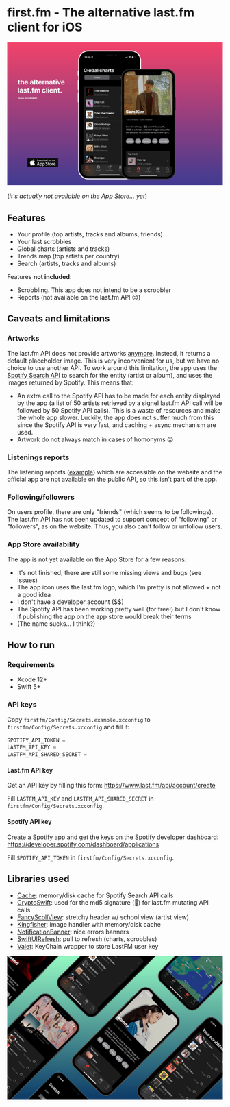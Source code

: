 # first.fm - The alternative last.fm client for iOS

![](./assets/banner.png)

(_it's actually not available on the App Store... yet_)

## Features

- Your profile (top artists, tracks and albums, friends)
- Your last scrobbles
- Global charts (artists and tracks)
- Trends map (top artists per country)
- Search (artists, tracks and albums)

Features **not included**:

- Scrobbling. This app does not intend to be a scrobbler
- Reports (not available on the last.fm API 😔)

## Caveats and limitations

### Artworks

The last.fm API does not provide artworks [anymore](https://stackoverflow.com/a/59529682/6945353). Instead, it returns a default placeholder image. This is very inconvenient for us, but we have no choice to use another API.
To work around this limitation, the app uses the [Spotify Search API](https://developer.spotify.com/console/get-search-item/) to search for the entity (artist or album), and uses the images returned by Spotify. This means that:

- An extra call to the Spotify API has to be made for each entity displayed by the app (a list of 50 artists retrieved by a signel last.fm API call will be followed by 50 Spotify API calls). This is a waste of resources and make the whole app slower. Luckily, the app does not suffer much from this since the Spotify API is very fast, and caching + async mechanism are used.
- Artwork do not always match in cases of homonyms ☹️

### Listenings reports

The listening reports ([example](https://www.last.fm/user/stan__/listening-report/year)) which are accessible on the website and the official app are not available on the public API, so this isn't part of the app.

### Following/followers

On users profile, there are only "friends" (which seems to be followings). The last.fm API has not been updated to support concept of "following" or "followers", as on the website. Thus, you also can't follow or unfollow users.

### App Store availability

The app is not yet available on the App Store for a few reasons:

- It's not finished, there are still some missing views and bugs (see issues)
- The app icon uses the last.fm logo, which I'm pretty is not allowed + not a good idea
- I don't have a developer account ($$)
- The Spotify API has been working pretty well (for free!) but I don't know if publishing the app on the app store would break their terms
- (The name sucks... I think?)

## How to run

### Requirements

- Xcode 12+
- Swift 5+

### API keys

Copy `firstfm/Config/Secrets.example.xcconfig` to `firstfm/Config/Secrets.xcconfig` and fill it:

```swift
SPOTIFY_API_TOKEN =
LASTFM_API_KEY =
LASTFM_API_SHARED_SECRET =
```

#### Last.fm API key

Get an API key by filling this form: https://www.last.fm/api/account/create

Fill `LASTFM_API_KEY` and `LASTFM_API_SHARED_SECRET` in `firstfm/Config/Secrets.xcconfig`.

#### Spotify API key

Create a Spotify app and get the keys on the Spotify developer dashboard: https://developer.spotify.com/dashboard/applications

Fill `SPOTIFY_API_TOKEN` in `firstfm/Config/Secrets.xcconfig`.

## Libraries used

- [Cache](https://github.com/hyperoslo/Cache): memory/disk cache for Spotify Search API calls
- [CryptoSwift](https://github.com/krzyzanowskim/CryptoSwift): used for the md5 signature (🥲) for last.fm mutating API calls
- [FancyScollView](https://github.com/nerdsupremacist/FancyScrollView): stretchy header w/ school view (artist view)
- [Kingfisher](https://github.com/onevcat/Kingfisher): image handler with memory/disk cache
- [NotificationBanner](https://github.com/eenwak/NotificationBanner): nice errors banners
- [SwiftUIRefresh](https://github.com/timbersoftware/SwiftUIRefresh): pull to refresh (charts, scrobbles)
- [Valet](https://github.com/square/Valet.git): KeyChain wrapper to store LastFM user key

![](./assets/screenshots.png)
